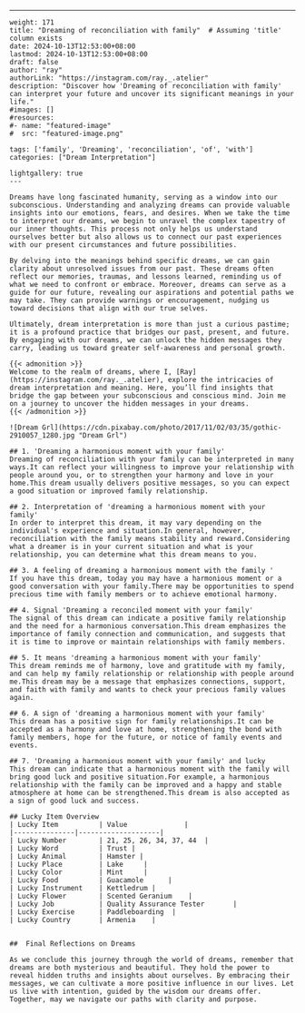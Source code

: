 ---
    weight: 171
    title: "Dreaming of reconciliation with family"  # Assuming 'title' column exists
    date: 2024-10-13T12:53:00+08:00
    lastmod: 2024-10-13T12:53:00+08:00
    draft: false
    author: "ray"
    authorLink: "https://instagram.com/ray._.atelier"
    description: "Discover how 'Dreaming of reconciliation with family' can interpret your future and uncover its significant meanings in your life."
    #images: []
    #resources:
    #- name: "featured-image"
    #  src: "featured-image.png"
    
    tags: ['family', 'Dreaming', 'reconciliation', 'of', 'with']
    categories: ["Dream Interpretation"]
    
    lightgallery: true
    ---
    
    Dreams have long fascinated humanity, serving as a window into our subconscious. Understanding and analyzing dreams can provide valuable insights into our emotions, fears, and desires. When we take the time to interpret our dreams, we begin to unravel the complex tapestry of our inner thoughts. This process not only helps us understand ourselves better but also allows us to connect our past experiences with our present circumstances and future possibilities.
    
    By delving into the meanings behind specific dreams, we can gain clarity about unresolved issues from our past. These dreams often reflect our memories, traumas, and lessons learned, reminding us of what we need to confront or embrace. Moreover, dreams can serve as a guide for our future, revealing our aspirations and potential paths we may take. They can provide warnings or encouragement, nudging us toward decisions that align with our true selves.
    
    Ultimately, dream interpretation is more than just a curious pastime; it is a profound practice that bridges our past, present, and future. By engaging with our dreams, we can unlock the hidden messages they carry, leading us toward greater self-awareness and personal growth.
    
    {{< admonition >}}
    Welcome to the realm of dreams, where I, [Ray](https://instagram.com/ray._.atelier), explore the intricacies of dream interpretation and meaning. Here, you’ll find insights that bridge the gap between your subconscious and conscious mind. Join me on a journey to uncover the hidden messages in your dreams.
    {{< /admonition >}}
    
    ![Dream Grl](https://cdn.pixabay.com/photo/2017/11/02/03/35/gothic-2910057_1280.jpg "Dream Grl")
    
    ## 1. 'Dreaming a harmonious moment with your family'
    Dreaming of reconciliation with your family can be interpreted in many ways.It can reflect your willingness to improve your relationship with people around you, or to strengthen your harmony and love in your home.This dream usually delivers positive messages, so you can expect a good situation or improved family relationship.
    
    ## 2. Interpretation of 'dreaming a harmonious moment with your family'
    In order to interpret this dream, it may vary depending on the individual's experience and situation.In general, however, reconciliation with the family means stability and reward.Considering what a dreamer is in your current situation and what is your relationship, you can determine what this dream means to you.
    
    ## 3. A feeling of dreaming a harmonious moment with the family '
    If you have this dream, today you may have a harmonious moment or a good conversation with your family.There may be opportunities to spend precious time with family members or to achieve emotional harmony.
    
    ## 4. Signal 'Dreaming a reconciled moment with your family'
    The signal of this dream can indicate a positive family relationship and the need for a harmonious conversation.This dream emphasizes the importance of family connection and communication, and suggests that it is time to improve or maintain relationships with family members.
    
    ## 5. It means 'dreaming a harmonious moment with your family'
    This dream reminds me of harmony, love and gratitude with my family, and can help my family relationship or relationship with people around me.This dream may be a message that emphasizes connections, support, and faith with family and wants to check your precious family values again.
    
    ## 6. A sign of 'dreaming a harmonious moment with your family'
    This dream has a positive sign for family relationships.It can be accepted as a harmony and love at home, strengthening the bond with family members, hope for the future, or notice of family events and events.
    
    ## 7. 'Dreaming a harmonious moment with your family' and lucky
    This dream can indicate that a harmonious moment with the family will bring good luck and positive situation.For example, a harmonious relationship with the family can be improved and a happy and stable atmosphere at home can be strengthened.This dream is also accepted as a sign of good luck and success.
    
    ## Lucky Item Overview
    | Lucky Item          | Value              |
    |---------------|--------------------|
    | Lucky Number        | 21, 25, 26, 34, 37, 44  |
    | Lucky Word          | Trust |
    | Lucky Animal        | Hamster |
    | Lucky Place         | Lake     |
    | Lucky Color         | Mint     |
    | Lucky Food          | Guacamole      |
    | Lucky Instrument    | Kettledrum |
    | Lucky Flower        | Scented Geranium    |
    | Lucky Job           | Quality Assurance Tester       |
    | Lucky Exercise      | Paddleboarding  |
    | Lucky Country       | Armenia    |
    
    
    ##  Final Reflections on Dreams
    
    As we conclude this journey through the world of dreams, remember that dreams are both mysterious and beautiful. They hold the power to reveal hidden truths and insights about ourselves. By embracing their messages, we can cultivate a more positive influence in our lives. Let us live with intention, guided by the wisdom our dreams offer. Together, may we navigate our paths with clarity and purpose.
    